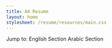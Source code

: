 ```yaml
---
title: A4 Resume
layout: home
stylesheet: /resume/resources/main.css
---
```


<!-- <iframe src="a3.pdf#toolbar=0&navpanes=0"></iframe> -->
<script src="//mozilla.github.io/pdf.js/build/pdf.js"></script>

<!--
<object data="a3.pdf#toolbar=0&navpanes=0" type="application/pdf" style="background-color: #FFFFFF">
  <a href="a3.pdf">Download PDF</a>
</object> -->

<script>

  // If absolute URL from the remote server is provided, configure the CORS
  // header on that server.
  var url = 'a4.pdf';

  // Loaded via <script> tag, create shortcut to access PDF.js exports.
  var pdfjsLib = window['pdfjs-dist/build/pdf'];

  // The workerSrc property shall be specified.
  pdfjsLib.GlobalWorkerOptions.workerSrc = '//mozilla.github.io/pdf.js/build/pdf.worker.js';

  // Asynchronous download of PDF
  var loadingTask = pdfjsLib.getDocument(url);
  loadingTask.promise.then(function(pdf) {
    console.log('PDF loaded');

    // Fetch the first page
    var pageNumber = 1;
    pdf.getPage(pageNumber).then(function(page) {
      console.log('Page loaded');

      var scale = 4;
      var viewport = page.getViewport({scale: scale});

      // Prepare canvas using PDF page dimensions
      var canvas = document.getElementById('resume1');
      var context = canvas.getContext('2d');
      canvas.height = viewport.height;
      canvas.width = viewport.width;

      // Render PDF page into canvas context
      var renderContext = {
        canvasContext: context,
        viewport: viewport
      };
      var renderTask = page.render(renderContext);
      renderTask.promise.then(function () {
        console.log('Page rendered');
      });
    });


    var pageNumber = 2;
    pdf.getPage(pageNumber).then(function(page) {
      console.log('Page loaded');

      var scale = 4;
      var viewport = page.getViewport({scale: scale});

      // Prepare canvas using PDF page dimensions
      var canvas = document.getElementById('resume2');
      var context = canvas.getContext('2d');
      canvas.height = viewport.height;
      canvas.width = viewport.width;

      // Render PDF page into canvas context
      var renderContext = {
        canvasContext: context,
        viewport: viewport
      };
      var renderTask = page.render(renderContext);
      renderTask.promise.then(function () {
        console.log('Page rendered');
      });
    });


    var pageNumber = 3;
    pdf.getPage(pageNumber).then(function(page) {
      console.log('Page loaded');

      var scale = 4;
      var viewport = page.getViewport({scale: scale});

      // Prepare canvas using PDF page dimensions
      var canvas = document.getElementById('resume3');
      var context = canvas.getContext('2d');
      canvas.height = viewport.height;
      canvas.width = viewport.width;

      // Render PDF page into canvas context
      var renderContext = {
        canvasContext: context,
        viewport: viewport
      };
      var renderTask = page.render(renderContext);
      renderTask.promise.then(function () {
        console.log('Page rendered');
      });
    });


    var pageNumber = 4;
    pdf.getPage(pageNumber).then(function(page) {
      console.log('Page loaded');

      var scale = 4;
      var viewport = page.getViewport({scale: scale});

      // Prepare canvas using PDF page dimensions
      var canvas = document.getElementById('resume4');
      var context = canvas.getContext('2d');
      canvas.height = viewport.height;
      canvas.width = viewport.width;

      // Render PDF page into canvas context
      var renderContext = {
        canvasContext: context,
        viewport: viewport
      };
      var renderTask = page.render(renderContext);
      renderTask.promise.then(function () {
        console.log('Page rendered');
      });
    });



  }, function (reason) {
    // PDF loading error
    console.error(reason);
  });

  function goToPage(pageNumber) {

    document.getElementById('resume'+pageNumber).scrollIntoView();

  }

</script>

<div id="resume_container" onmousemove="show_jump_to()">
    <p id="jump_to">
      Jump to: <a onclick="goToPage(1)">English Section</a> <a onclick="goToPage(3)">Arabic Section</a>
    </p>
    <canvas id="resume1"></canvas>
    <canvas id="resume2"></canvas>
    <canvas id="resume3"></canvas>
    <canvas id="resume4"></canvas>
</div>


<script>
  console.log('listener')

  mouseover = false;

  document.getElementById("jump_to").addEventListener("mouseover",function(){
      mouseover = true;
      console.log('t')
  });
  document.getElementById("jump_to").addEventListener("mouseout",function(){
      mouseover = false;
      console.log('h')
  });

  hideTimeOut = setTimeout(function(){
    document.getElementById("jump_to").style.transform = "translateY(-100px)";
  },3000);

  hideTimeFunction = function() {
    if (mouseover) {
      show_jump_to();
    } else {
      document.getElementById("jump_to").style.transform = "translateY(-100px)";
    }
  }

  function show_jump_to() {

    clearTimeout(hideTimeOut);

    document.getElementById("jump_to").style.transform = "translateY(0px)";

    hideTimeOut = setTimeout(hideTimeFunction, 1000);

  }

</script>
